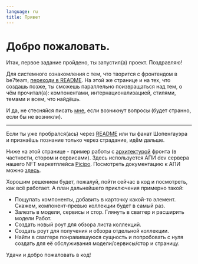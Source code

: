 ```yaml
---
language: ru
title: Привет
---
```

# Добро пожаловать.

Итак, первое задание пройдено, ты запустил(а) проект. Поздравляю!

Для системного ознакомления с тем, что творится с фронтендом в be7team, [переходи в README](/ru/docs).
На этой же странице и на тех, что создашь позже, ты сможешь параллельно поизвращаться над тем, о чём прочитал(а): компонентами, интернационализацией, стилями, темами и всем, что найдёшь.

И да, не стесняйся писать [мне](https://t.me/pyncz), если возникнут вопросы (будет странно, если бы не возникли).

---

Если ты уже пробрался(ась) через [README](/ru/docs) или ты фанат Шопенгауэра и признаёшь познание только через страдание, идём дальше.

Ниже на этой странице - пример работы с [архитектурой](/ru/docs#архитектура) фронта (в частности, стором и сервисами). Здесь используется АПИ dev сервера нашего NFT маркетплейса [Picipo](https://app.picipo.io). Посмотреть документацию к АПИ можно [здесь](https://app.picipo.io/swagger).

Хорошим решением будет, пожалуй, пойти сейчас в код и посмотреть, как всё работает. А план дальнейшего приключения примерно такой:

- Пощупать компоненты, добавить в карточку какой-то элемент. Скажем, компонент-превью коллекции будет в самый раз.
- Залезть в модели, сервисы и стор. Глянуть в сваггер и расширить модели Работ.
- Создать новый роут для обзора листа коллекций.
- Создать роут для получения и обзора отдельной коллекции.
- Найти в сваггере понравившуюся сущность и попробовать с нуля создать для её обслуживания модели/сервисы/стор и страницу.

Удачи и добро пожаловать в код!
